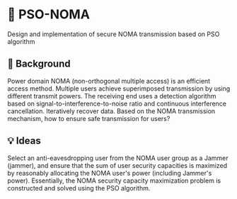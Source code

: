 # 📨 PSO-NOMA

Design and implementation of secure NOMA transmission based on PSO algorithm

## 📄 Background

Power domain NOMA (non-orthogonal multiple access) is an efficient access method. Multiple users achieve superimposed transmission by using different transmit powers. The receiving end uses a detection algorithm based on signal-to-interference-to-noise ratio and continuous interference cancellation. Iteratively recover data. Based on the NOMA transmission mechanism, how to ensure safe transmission for users?

## 💡 Ideas

Select an anti-eavesdropping user from the NOMA user group as a Jammer (jammer), and ensure that the sum of user security capacities is maximized by reasonably allocating the NOMA user's power (including Jammer's power). Essentially, the NOMA security capacity maximization problem is constructed and solved using the PSO algorithm.